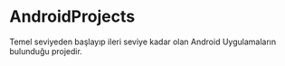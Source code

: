 # AndroidProjects
Temel seviyeden başlayıp ileri seviye kadar olan Android Uygulamaların bulunduğu projedir.

